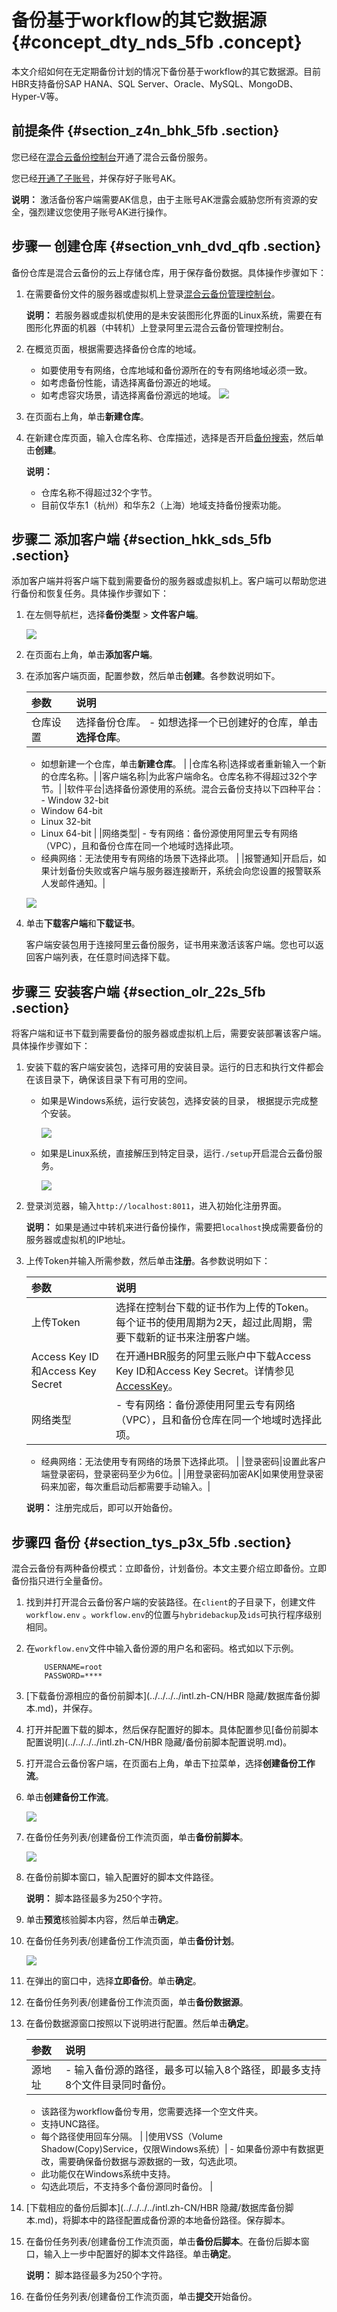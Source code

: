 # 备份基于workflow的其它数据源 {#concept_dty_nds_5fb .concept}

本文介绍如何在无定期备份计划的情况下备份基于workflow的其它数据源。目前HBR支持备份SAP HANA、SQL Server、Oracle、MySQL、MongoDB、 Hyper-V等。

## 前提条件 {#section_z4n_bhk_5fb .section}

您已经在[混合云备份控制台](https://hbr.console.aliyun.com)开通了混合云备份服务。

您已经[开通了子账号](../../../../intl.zh-CN/最佳实践/用户权限管理.md)，并保存好子账号AK。

**说明：** 激活备份客户端需要AK信息，由于主账号AK泄露会威胁您所有资源的安全，强烈建议您使用子账号AK进行操作。

## 步骤一 创建仓库 {#section_vnh_dvd_qfb .section}

备份仓库是混合云备份的云上存储仓库，用于保存备份数据。具体操作步骤如下：

1.  在需要备份文件的服务器或虚拟机上登录[混合云备份管理控制台](https://hbr.console.aliyun.com)。

    **说明：** 若服务器或虚拟机使用的是未安装图形化界面的Linux系统，需要在有图形化界面的机器（中转机）上登录阿里云混合云备份管理控制台。

2.  在概览页面，根据需要选择备份仓库的地域。

    -   如要使用专有网络，仓库地域和备份源所在的专有网络地域必须一致。
    -   如考虑备份性能，请选择离备份源近的地域。
    -   如考虑容灾场景，请选择离备份源远的地域。
    ![](http://static-aliyun-doc.oss-cn-hangzhou.aliyuncs.com/assets/img/40337/154417026021115_zh-CN.png)

3.  在页面右上角，单击**新建仓库**。
4.  在新建仓库页面，输入仓库名称、仓库描述，选择是否开启[备份搜索](../../../../intl.zh-CN/用户指南/文件备份/备份搜索.md)，然后单击**创建**。

    **说明：** 

    -   仓库名称不得超过32个字节。
    -   目前仅华东1（杭州）和华东2（上海）地域支持备份搜索功能。

## 步骤二 添加客户端 {#section_hkk_sds_5fb .section}

添加客户端并将客户端下载到需要备份的服务器或虚拟机上。客户端可以帮助您进行备份和恢复任务。具体操作步骤如下：

1.  在左侧导航栏，选择**备份类型** \> **文件客户端**。

    ![](http://static-aliyun-doc.oss-cn-hangzhou.aliyuncs.com/assets/img/40337/154417026021116_zh-CN.png)

2.  在页面右上角，单击**添加客户端**。
3.  在添加客户端页面，配置参数，然后单击**创建**。各参数说明如下。

    |参数|说明|
    |:-|:-|
    |仓库设置|选择备份仓库。     -   如想选择一个已创建好的仓库，单击**选择仓库**。
    -   如想新建一个仓库，单击**新建仓库**。
 |
    |仓库名称|选择或者重新输入一个新的仓库名称。|
    |客户端名称|为此客户端命名。仓库名称不得超过32个字节。|
    |软件平台|选择备份源使用的系统。混合云备份支持以下四种平台：     -   Window 32-bit
    -   Window 64-bit
    -   Linux 32-bit
    -   Linux 64-bit
 |
    |网络类型|     -   专有网络：备份源使用阿里云专有网络（VPC），且和备份仓库在同一个地域时选择此项。
    -   经典网络：无法使用专有网络的场景下选择此项。
 |
    |报警通知|开启后，如果计划备份失败或客户端与服务器连接断开，系统会向您设置的报警联系人发邮件通知。|

    ![](http://static-aliyun-doc.oss-cn-hangzhou.aliyuncs.com/assets/img/40337/154417026021117_zh-CN.png)

4.  单击**下载客户端**和**下载证书**。

    客户端安装包用于连接阿里云备份服务，证书用来激活该客户端。您也可以返回客户端列表，在任意时间选择下载。


## 步骤三 安装客户端 {#section_olr_22s_5fb .section}

将客户端和证书下载到需要备份的服务器或虚拟机上后，需要安装部署该客户端。具体操作步骤如下：

1.  安装下载的客户端安装包，选择可用的安装目录。运行的日志和执行文件都会在该目录下，确保该目录下有可用的空间。
    -   如果是Windows系统，运行安装包，选择安装的目录， 根据提示完成整个安装。

        ![](http://static-aliyun-doc.oss-cn-hangzhou.aliyuncs.com/assets/img/40337/154417026021118_zh-CN.png)

    -   如果是Linux系统，直接解压到特定目录，运行`./setup`开启混合云备份服务。

        ![](http://static-aliyun-doc.oss-cn-hangzhou.aliyuncs.com/assets/img/40337/154417026021119_zh-CN.png)

2.  登录浏览器，输入`http://localhost:8011`，进入初始化注册界面。

    **说明：** 如果是通过中转机来进行备份操作，需要把`localhost`换成需要备份的服务器或虚拟机的IP地址。

3.  上传Token并输入所需参数，然后单击**注册**。各参数说明如下：

    |参数|说明|
    |:-|:-|
    |上传Token|选择在控制台下载的证书作为上传的Token。每个证书的使用周期为2天，超过此周期，需要下载新的证书来注册客户端。|
    |Access Key ID和Access Key Secret|在开通HBR服务的阿里云账户中下载Access Key ID和Access Key Secret。详情参见[AccessKey](../../../../intl.zh-CN/常见问题/RAM用户如何获取AccessKey.md)。|
    |网络类型|     -   专有网络：备份源使用阿里云专有网络（VPC），且和备份仓库在同一个地域时选择此项。
    -   经典网络：无法使用专有网络的场景下选择此项。
 |
    |登录密码|设置此客户端登录密码，登录密码至少为6位。|
    |用登录密码加密AK|如果使用登录密码来加密，每次重启动后都需要手动输入。|

    **说明：** 注册完成后，即可以开始备份。


## 步骤四 备份 {#section_tys_p3x_5fb .section}

混合云备份有两种备份模式：立即备份，计划备份。本文主要介绍立即备份。立即备份指只进行全量备份。

1.  找到并打开混合云备份客户端的安装路径。在`client`的子目录下，创建文件`workflow.env` 。`workflow.env`的位置与`hybridebackup`及`ids`可执行程序级别相同。
2.  在`workflow.env`文件中输入备份源的用户名和密码。格式如以下示例。

    ```
    	USERNAME=root
    	PASSWORD=****
    ```

3.  [下载备份源相应的备份前脚本](../../../../intl.zh-CN/HBR 隐藏/数据库备份脚本.md)，并保存。
4.  打开并配置下载的脚本，然后保存配置好的脚本。具体配置参见[备份前脚本配置说明](../../../../intl.zh-CN/HBR 隐藏/备份前脚本配置说明.md)。
5.  打开混合云备份客户端，在页面右上角，单击下拉菜单，选择**创建备份工作流**。
6.  单击**创建备份工作流**。

    ![](http://static-aliyun-doc.oss-cn-hangzhou.aliyuncs.com/assets/img/64013/154417026032244_zh-CN.png)

7.  在备份任务列表/创建备份工作流页面，单击**备份前脚本**。

    ![](http://static-aliyun-doc.oss-cn-hangzhou.aliyuncs.com/assets/img/64013/154417026032245_zh-CN.png)

8.  在备份前脚本窗口，输入配置好的脚本文件路径。

    **说明：** 脚本路径最多为250个字符。

9.  单击**预览**核验脚本内容，然后单击**确定**。
10. 在备份任务列表/创建备份工作流页面，单击**备份计划**。

    ![](http://static-aliyun-doc.oss-cn-hangzhou.aliyuncs.com/assets/img/64013/154417026032246_zh-CN.png)

11. 在弹出的窗口中，选择**立即备份**。单击**确定**。
12. 在备份任务列表/创建备份工作流页面，单击**备份数据源**。
13. 在备份数据源窗口按照以下说明进行配置。然后单击**确定**。

    |参数|说明|
    |:-|:-|
    |源地址|     -   输入备份源的路径，最多可以输入8个路径，即最多支持8个文件目录同时备份。
    -   该路径为workflow备份专用，您需要选择一个空文件夹。
    -   支持UNC路径。
    -   每个路径使用回车分隔。
 |
    |使用VSS（Volume Shadow\(Copy\)Service，仅限Windows系统）|     -   如果备份源中有数据更改，需要确保备份数据与源数据的一致，勾选此项。
    -   此功能仅在Windows系统中支持。
    -   勾选此项后，不支持多个备份源同时备份。
 |

14. [下载相应的备份后脚本](../../../../intl.zh-CN/HBR 隐藏/数据库备份脚本.md)，将脚本中的路径配置成备份源的本地备份路径。保存脚本。
15. 在备份任务列表/创建备份工作流页面，单击**备份后脚本**。在备份后脚本窗口，输入上一步中配置好的脚本文件路径。单击**确定**。

    **说明：** 脚本路径最多为250个字符。

16. 在备份任务列表/创建备份工作流页面，单击**提交**开始备份。

